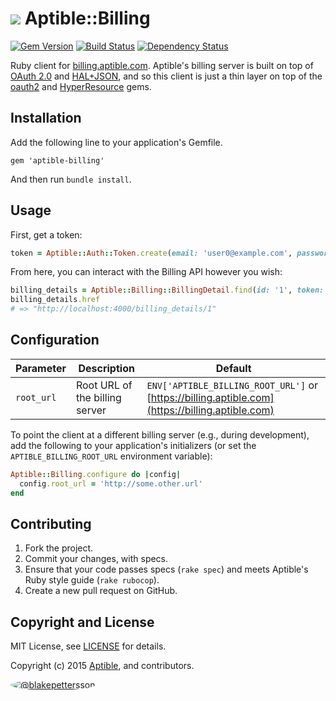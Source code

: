 # ![](https://raw.github.com/aptible/straptible/master/lib/straptible/rails/templates/public.api/icon-60px.png) Aptible::Billing

[![Gem Version](https://badge.fury.io/rb/aptible-billing.png)](https://rubygems.org/gems/aptible-billing)
[![Build Status](https://travis-ci.org/aptible/aptible-billing-ruby.png?branch=master)](https://travis-ci.org/aptible/aptible-billing-ruby)
[![Dependency Status](https://gemnasium.com/aptible/aptible-billing-ruby.png)](https://gemnasium.com/aptible/aptible-billing-ruby)

Ruby client for [billing.aptible.com](https://billing.aptible.com/). Aptible's billing server is built on top of 
[OAuth 2.0](http://tools.ietf.org/html/rfc6749) and [HAL+JSON](http://tools.ietf.org/html/draft-kelly-json-hal-06), 
and so this client is just a thin layer on top of the [oauth2](https://github.com/intridea/oauth2) 
and [HyperResource](https://github.com/gamache/hyperresource) gems.

## Installation

Add the following line to your application's Gemfile.

    gem 'aptible-billing'

And then run `bundle install`.

## Usage

First, get a token:

```ruby
token = Aptible::Auth::Token.create(email: 'user0@example.com', password: 'password')
```

From here, you can interact with the Billing API however you wish:

```ruby
billing_details = Aptible::Billing::BillingDetail.find(id: '1', token: token)
billing_details.href
# => "http://localhost:4000/billing_details/1"
```

## Configuration

| Parameter | Description | Default |
| --------- | ----------- | --------------- |
| `root_url` | Root URL of the billing server | `ENV['APTIBLE_BILLING_ROOT_URL']` or [https://billing.aptible.com](https://billing.aptible.com) |

To point the client at a different billing server (e.g., during development), 
add the following to your application's initializers (or set the `APTIBLE_BILLING_ROOT_URL` environment variable):

```ruby
Aptible::Billing.configure do |config|
  config.root_url = 'http://some.other.url'
end
```

## Contributing

1. Fork the project.
1. Commit your changes, with specs.
1. Ensure that your code passes specs (`rake spec`) and meets Aptible's Ruby style guide (`rake rubocop`).
1. Create a new pull request on GitHub.

## Copyright and License

MIT License, see [LICENSE](LICENSE.md) for details.

Copyright (c) 2015 [Aptible](https://www.aptible.com), and contributors.

[<img src="https://s.gravatar.com/avatar/e5b35690e022507eb4df909d11ad4e23?s=60" style="border-radius: 50%;" alt="@blakepettersson" />](https://github.com/blakepettersson)
